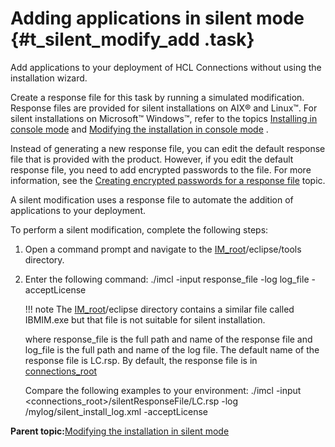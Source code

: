 # Adding applications in silent mode {#t_silent_modify_add .task}

Add applications to your deployment of HCL Connections without using the installation wizard.

Create a response file for this task by running a simulated modification. Response files are provided for silent installations on AIX® and Linux™. For silent installations on Microsoft™ Windows™, refer to the topics [Installing in console mode](t_install_console-mode.md) and [Modifying the installation in console mode](t_modify_installation_console.md) .

Instead of generating a new response file, you can edit the default response file that is provided with the product. However, if you edit the default response file, you need to add encrypted passwords to the file. For more information, see the [Creating encrypted passwords for a response file](t_silent_create_encrypted_passwords.md) topic.

A silent modification uses a response file to automate the addition of applications to your deployment.

To perform a silent modification, complete the following steps:

1.  Open a command prompt and navigate to the [IM\_root](../plan/i_ovr_r_directory_conventions.md)/eclipse/tools directory.

2.  Enter the following command: ./imcl -input response\_file -log log\_file -acceptLicense

    !!! note
    The [IM\_root](../plan/i_ovr_r_directory_conventions.md)/eclipse directory contains a similar file called IBMIM.exe but that file is not suitable for silent installation.

    where response\_file is the full path and name of the response file and log\_file is the full path and name of the log file. The default name of the response file is LC.rsp. By default, the response file is in [connections\_root](../plan/i_ovr_r_directory_conventions.md)

    Compare the following examples to your environment: ./imcl -input <connections\_root\>/silentResponseFile/LC.rsp -log /mylog/silent\_install\_log.xml -acceptLicense


**Parent topic:**[Modifying the installation in silent mode](../install/t_modify_installation_silent.md)

